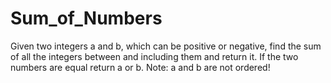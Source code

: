 # Sum_of_Numbers
Given two integers a and b, which can be positive or negative, find the sum of all the integers between and including them and return it. If the two numbers are equal return a or b.  Note: a and b are not ordered!
